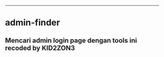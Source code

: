 ------------------------------------
# admin-finder
Mencari admin login page dengan tools ini
recoded by KID2ZON3
------------------------------------
